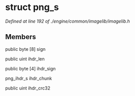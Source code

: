# struct png_s

*Defined at line 192 of ./engine/common/imagelib/imagelib.h*

## Members

public byte [8] sign

public uint ihdr_len

public byte [4] ihdr_sign

png_ihdr_s ihdr_chunk

public uint ihdr_crc32



